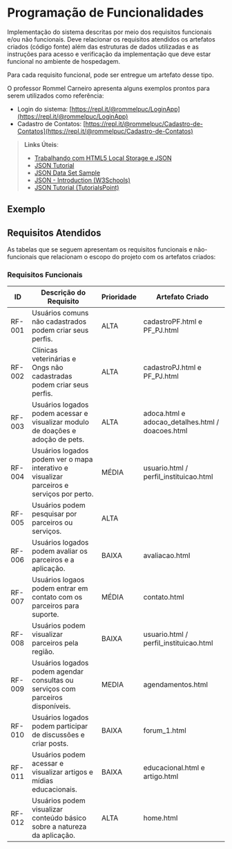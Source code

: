 # Programação de Funcionalidades

Implementação do sistema descritas por meio dos requisitos funcionais e/ou não funcionais. Deve relacionar os requisitos atendidos os artefatos criados (código fonte) além das estruturas de dados utilizadas e as instruções para acesso e verificação da implementação que deve estar funcional no ambiente de hospedagem.

Para cada requisito funcional, pode ser entregue um artefato desse tipo.

O professor Rommel Carneiro apresenta alguns exemplos prontos para serem utilizados como referência:
- Login do sistema: [https://repl.it/@rommelpuc/LoginApp](https://repl.it/@rommelpuc/LoginApp) 
- Cadastro de Contatos: [https://repl.it/@rommelpuc/Cadastro-de-Contatos](https://repl.it/@rommelpuc/Cadastro-de-Contatos)


> **Links Úteis**:
>
> - [Trabalhando com HTML5 Local Storage e JSON](https://www.devmedia.com.br/trabalhando-com-html5-local-storage-e-json/29045)
> - [JSON Tutorial](https://www.w3resource.com/JSON)
> - [JSON Data Set Sample](https://opensource.adobe.com/Spry/samples/data_region/JSONDataSetSample.html)
> - [JSON - Introduction (W3Schools)](https://www.w3schools.com/js/js_json_intro.asp)
> - [JSON Tutorial (TutorialsPoint)](https://www.tutorialspoint.com/json/index.htm)

## Exemplo

## Requisitos Atendidos

As tabelas que se seguem apresentam os requisitos funcionais e não-funcionais que relacionam o escopo do projeto com os artefatos criados:

### Requisitos Funcionais

|ID    | Descrição do Requisito | Prioridade | Artefato Criado |
|------|------------------------|------------|-----------------|
|RF-001| Usuários comuns não cadastrados podem criar seus perfis. | ALTA | cadastroPF.html e PF_PJ.html|
|RF-002| Clínicas veterinárias e Ongs não cadastradas podem criar seus perfis. | ALTA | cadastroPJ.html e PF_PJ.html |
|RF-003| Usuários logados podem acessar e visualizar modulo de doações e adoção de pets. | ALTA | adoca.html e adocao_detalhes.html / doacoes.html |
|RF-004| Usuários logados podem ver o mapa interativo e visualizar parceiros e serviços por perto. | MÉDIA | usuario.html / perfil_instituicao.html |
|RF-005| Usuários podem pesquisar por parceiros ou serviços. | ALTA |  |
|RF-006| Usuários logados podem avaliar os parceiros e a aplicação. | BAIXA | avaliacao.html |
|RF-007| Usuários logaos podem entrar em contato com os parceiros para suporte. | MÉDIA | contato.html |
|RF-008| Usuários podem visualizar parceiros pela região. | BAIXA | usuario.html / perfil_instituicao.html |
|RF-009| Usuários logados podem agendar consultas ou serviços com parceiros disponíveis. | MEDIA | agendamentos.html |
|RF-010| Usuários logados podem participar de discussões e criar posts. | BAIXA | forum_1.html |
|RF-011| Usuários podem acessar e visualizar artigos e mídias educacionais. | BAIXA | educacional.html e artigo.html |
|RF-012| Usuários podem visualizar conteúdo básico sobre a natureza da aplicação. | ALTA | home.html |
